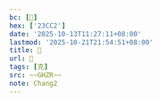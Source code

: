 ```yaml
---
bc: [𣳂]
hex: ['23CC2']
date: '2025-10-13T11:27:11+08:00'
lastmod: '2025-10-21T21:54:51+08:00'
title: 󰖇
url: 󰖇
tags: [克]
src: ~~GHZR~~
note: Chang2
---
```

